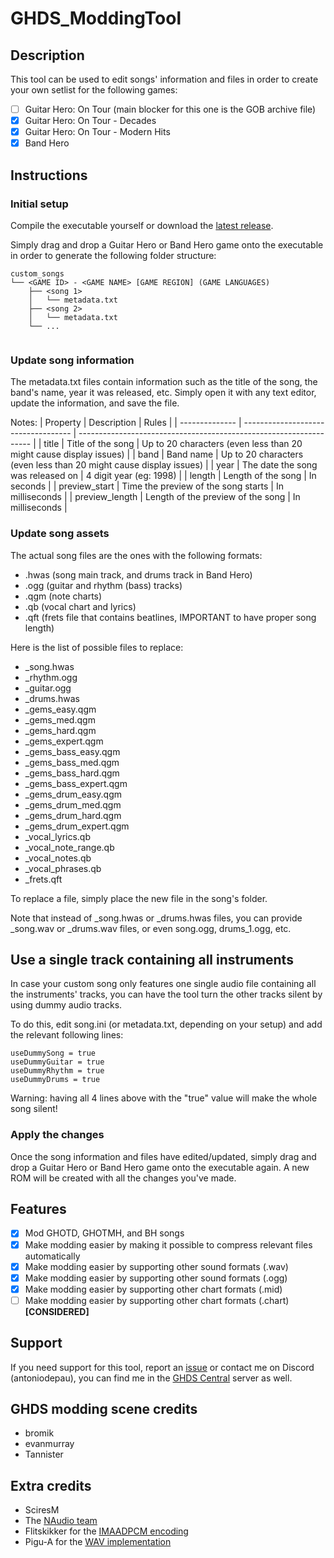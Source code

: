 # GHDS_ModdingTool

## Description
This tool can be used to edit songs' information and files in order to create your own setlist for the following games:
- [ ] Guitar Hero: On Tour (main blocker for this one is the GOB archive file)
- [x] Guitar Hero: On Tour - Decades
- [x] Guitar Hero: On Tour - Modern Hits
- [x] Band Hero

## Instructions
### Initial setup
Compile the executable yourself or download the [latest release](https://github.com/AntonioDePau/GHDS_MOddingTool/releases).

Simply drag and drop a Guitar Hero or Band Hero game onto the executable in order to generate the following folder structure:
```
custom_songs
└── <GAME ID> - <GAME NAME> [GAME REGION] (GAME LANGUAGES)
    ├── <song 1>
    │   └── metadata.txt
    ├── <song 2>
    │   └── metadata.txt
    └── ...
    
```

### Update song information
The metadata.txt files contain information such as the title of the song, the band's name, year it was released, etc.
Simply open it with any text editor, update the information, and save the file.

Notes:
| Property       | Description                         | Rules                                                              |
| -------------- | ----------------------------------- | ------------------------------------------------------------------ |
| title          | Title of the song                   | Up to 20 characters (even less than 20 might cause display issues) |
| band           | Band name                           | Up to 20 characters (even less than 20 might cause display issues) |
| year           | The date the song was released on   | 4 digit year (eg: 1998)                                            |
| length         | Length of the song                  | In seconds                                                         |
| preview_start  | Time the preview of the song starts | In milliseconds                                                    |
| preview_length | Length of the preview of the song   | In milliseconds                                                    |

### Update song assets
The actual song files are the ones with the following formats:
- .hwas (song main track, and drums track in Band Hero)
- .ogg (guitar and rhythm (bass) tracks)
- .qgm (note charts)
- .qb (vocal chart and lyrics)
- .qft (frets file that contains beatlines, IMPORTANT to have proper song length)

Here is the list of possible files to replace:
- _song.hwas
- _rhythm.ogg
- _guitar.ogg
- _drums.hwas
- _gems_easy.qgm
- _gems_med.qgm
- _gems_hard.qgm
- _gems_expert.qgm
- _gems_bass_easy.qgm
- _gems_bass_med.qgm
- _gems_bass_hard.qgm
- _gems_bass_expert.qgm
- _gems_drum_easy.qgm
- _gems_drum_med.qgm
- _gems_drum_hard.qgm
- _gems_drum_expert.qgm
- _vocal_lyrics.qb
- _vocal_note_range.qb
- _vocal_notes.qb
- _vocal_phrases.qb
- _frets.qft

To replace a file, simply place the new file in the song's folder.

Note that instead of _song.hwas or _drums.hwas files, you can provide _song.wav or _drums.wav files, or even song.ogg, drums_1.ogg, etc.

## Use a single track containing all instruments
In case your custom song only features one single audio file containing all the instruments' tracks,
you can have the tool turn the other tracks silent by using dummy audio tracks.

To do this, edit song.ini (or metadata.txt, depending on your setup) and add the relevant following lines:
```
useDummySong = true
useDummyGuitar = true
useDummyRhythm = true
useDummyDrums = true
```
Warning: having all 4 lines above with the "true" value will make the whole song silent!

### Apply the changes
Once the song information and files have edited/updated, simply drag and drop a Guitar Hero or Band Hero game onto the executable again.
A new ROM will be created with all the changes you've made.

## Features
- [x] Mod GHOTD, GHOTMH, and BH songs
- [x] Make modding easier by making it possible to compress relevant files automatically
- [x] Make modding easier by supporting other sound formats (.wav)
- [x] Make modding easier by supporting other sound formats (.ogg)
- [x] Make modding easier by supporting other chart formats (.mid)
- [ ] Make modding easier by supporting other chart formats (.chart) **[CONSIDERED]**

## Support
If you need support for this tool, report an [issue](https://github.com/AntonioDePau/GHDS_MOddingTool/issues/new)
or contact me on Discord (antoniodepau), you can find me in the [GHDS Central](https://discord.gg/EXT4MKD) server as well.

## GHDS modding scene credits
- bromik
- evanmurray
- Tannister

## Extra credits
- SciresM
- The [NAudio team](https://github.com/naudio/NAudio)
- Flitskikker for the [IMAADPCM encoding](https://github.com/Flitskikker/IMAADPCMEncoder)
- Pigu-A for the [WAV implementation](https://github.com/Pigu-A/SidWiz/)
